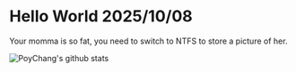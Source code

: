 # Hello World 2025/10/08

Your momma is so fat, you need to switch to NTFS to store a picture of her.

![PoyChang's github stats](https://github-readme-stats.vercel.app/api?username=poychang&show_icons=true&theme=dracula)
